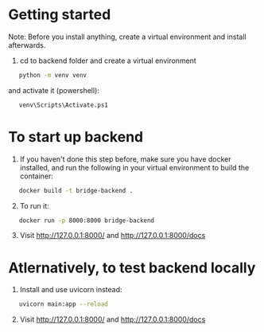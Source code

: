 # Getting started #
Note: Before you install anything, create a virtual environment and install afterwards.
1. cd to backend folder and create a virtual environment
```bash
   python -m venv venv
```
and activate it (powershell):
```bash
   venv\Scripts\Activate.ps1
```

# To start up backend #
1. If you haven't done this step before, make sure you have docker installed, and run the following in your virtual environment to build the container:
```bash
   docker build -t bridge-backend .
```

2. To run it: 
```bash
   docker run -p 8000:8000 bridge-backend
```

3. Visit http://127.0.0.1:8000/ and http://127.0.0.1:8000/docs

# Atlernatively, to test backend locally #
1. Install and use uvicorn instead:
```bash
   uvicorn main:app --reload
```

2. Visit http://127.0.0.1:8000/ and http://127.0.0.1:8000/docs